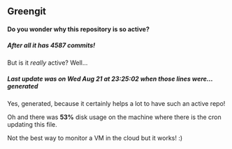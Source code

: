 ## Greengit

#### Do you wonder why this repository is so active?

##### After all it has 4587 commits!

But is it *really* active? Well...

##### Last update was on Wed Aug 21 at 23:25:02 when those lines were... generated

Yes, generated, because it certainly helps a lot to have such an active repo!

Oh and there was **53%** disk usage on the machine
where there is the cron updating this file.

Not the best way to monitor a VM in the cloud but it works! :)
